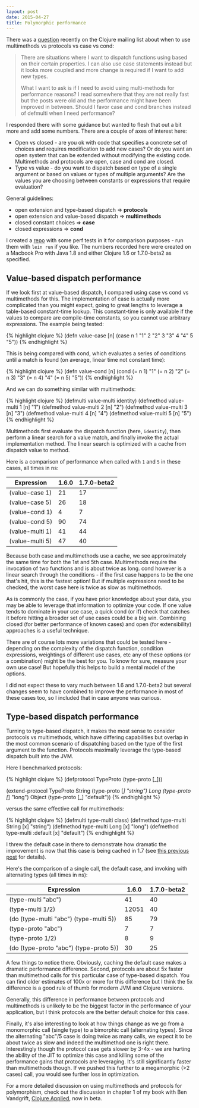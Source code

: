 ```yaml
---
layout: post
date: 2015-04-27
title: Polymorphic performance
---
```


There was a [question](https://groups.google.com/d/msg/clojure/7oROqb6dGSU/LvVT5HX6_CAJ) recently on the Clojure mailing list about when to use multimethods vs protocols vs case vs cond:

> There are situations where I want to dispatch functions using based on their certain properties. I can also use case statements instead but it looks more coupled and more change is required if I want to add new types. 
> 
> What I want to ask is if I need to avoid using multi-methods for performance reasons? I read somewhere that they are not really fast but the posts were old and the performance might have been improved in between. Should I favor case and cond branches instead of defmulti when I need performance? 

I responded there with some guidance but wanted to flesh that out a bit more and add some numbers. There are a couple of axes of interest here:

* Open vs closed - are you ok with code that specifies a concrete set of choices and requires modification to add new cases? Or do you want an open system that can be extended without modifying the existing code. Multimethods and protocols are open, case and cond are closed.
* Type vs value - do you want to dispatch based on type of a single argument or based on values or types of multiple arguments? Are the values you are choosing between constants or expressions that require evaluation?

General guidelines:

* open extension and type-based dispatch => **protocols**
* open extension and value-based dispatch => **multimethods**
* closed constant choices => **case**
* closed expressions => **cond**

I created a [repo](https://github.com/puredanger/poly-timing) with some perf tests in it for comparison purposes - run them with `lein run` if you like. The numbers recorded here were created on a Macbook Pro with Java 1.8 and either Clojure 1.6 or 1.7.0-beta2 as specified.

## Value-based dispatch performance 

If we look first at value-based dispatch, I compared using case vs cond vs multimethods for this. The implementation of case is actually more complicated than you might expect, going to great lengths to leverage a table-based constant-time lookup. This constant-time is only available if the values to compare are compile-time constants, so you cannot use arbitrary expressions. The example being tested:

{% highlight clojure %}
(defn value-case [n]
  (case n
    1 "1"
    2 "2"
    3 "3"
    4 "4"
    5 "5"))
{% endhighlight %}

This is being compared with cond, which evaluates a series of conditions until a match is found (on average, linear time not constant time):

{% highlight clojure %}
(defn value-cond [n]
  (cond
    (= n 1) "1"
    (= n 2) "2"
    (= n 3) "3"
    (= n 4) "4"
    (= n 5) "5"))
{% endhighlight %}

And we can do something similar with multimethods:

{% highlight clojure %}
(defmulti value-multi identity)
(defmethod value-multi 1 [n] "1")
(defmethod value-multi 2 [n] "2")
(defmethod value-multi 3 [n] "3")
(defmethod value-multi 4 [n] "4")
(defmethod value-multi 5 [n] "5")
{% endhighlight %}

Multimethods first evaluate the dispatch function (here, `identity`), then perform a linear search for a value match, and finally invoke the actual implementation method. The linear search is optimized with a cache from dispatch value to method.

Here is a comparison of performance when called with `1` and `5` in these cases, all times in ns:

Expression|1.6.0|1.7.0-beta2
----------|-----|-----------
(value-case 1)|21|17
(value-case 5)|26|18
(value-cond 1)|4|7
(value-cond 5)|90|74
(value-multi 1)|41|44
(value-multi 5)|47|40

Because both case and multimethods use a cache, we see approximately the same time for both the 1st and 5th case. Multimethods require the invocation of two functions and is about twice as long. cond however is a linear search through the conditions - if the first case happens to be the one that's hit, this is the fastest option! But if multiple expressions need to be checked, the worst case here is twice as slow as multimethods. 

As is commonly the case, if you have prior knowledge about your data, you may be able to leverage that information to optimize your code. If one value tends to dominate in your use case, a quick cond (or if) check that catches it before hitting a broader set of use cases could be a big win. Combining closed (for better performance of known cases) and open (for extensibility) approaches is a useful technique.

There are of course lots more variations that could be tested here - depending on the complexity of the dispatch function, condition expressions, weightings of different use cases, etc any of these options (or a combination) might be the best for you. To know for sure, measure your own use case! But hopefully this helps to build a mental model of the options.

I did not expect these to vary much between 1.6 and 1.7.0-beta2 but several changes seem to have combined to improve the performance in most of these cases too, so I included that in case anyone was curious.

## Type-based dispatch performance

Turning to type-based dispatch, it makes the most sense to consider protocols vs multimethods, which have differing capabilities but overlap in the most common scenario of dispatching based on the type of the first argument to the function. Protocols maximally leverage the type-based dispatch built into the JVM. 

Here I benchmarked protocols:

{% highlight clojure %}
(defprotocol TypeProto
  (type-proto [_]))

(extend-protocol TypeProto
  String
  (type-proto [_] "string")
  Long
  (type-proto [_] "long")
  Object
  (type-proto [_] "default"))
{% endhighlight %}

versus the same effective call for multimethods:

{% highlight clojure %}
(defmulti type-multi class)
(defmethod type-multi String [x] "string")
(defmethod type-multi Long [x] "long")
(defmethod type-multi :default [x] "default")
{% endhighlight %}

I threw the default case in there to demonstrate how dramatic the improvement is now that this case is being cached in 1.7 (see [this previous post](http://insideclojure.org/2014/12/13/multimethod-default/) for details).

Here's the comparison of a single call, the default case, and invoking with alternating types (all times in ns):

Expression|1.6.0|1.7.0-beta2
----------|-----|-----------
(type-multi "abc")|41|40
(type-multi 1/2)|12051|40
(do (type-multi "abc") (type-multi 5))|85|79
(type-proto "abc")|7|7
(type-proto 1/2)|8|9
(do (type-proto "abc") (type-proto 5))|30|25

A few things to notice there. Obviously, caching the default case makes a dramatic performance difference. Second, protocols are about 5x faster than multimethod calls for this particular case of type-based dispatch. You can find older estimates of 100x or more for this difference but I think the 5x difference is a good rule of thumb for modern JVM and Clojure versions.

Generally, this difference in performance between protocols and multimethods is unlikely to be the biggest factor in the performance of your application, but I think protocols are the better default choice for this case.

Finally, it's also interesting to look at how things change as we go from a monomorphic call (single type) to a bimorphic call (alternating types). Since the alternating "abc"/5 case is doing twice as many calls, we expect it to be about twice as slow and indeed the multimethod one is right there. Interestingly though the protocol case gets slower by 3-4x - we are hurting the ability of the JIT to optimize this case and killing some of the performance gains that protocols are leveraging. It's still significantly faster than multimethods though. If we pushed this further to a megamorphic (>2 cases) call, you would see further loss in optimization. 

For a more detailed discussion on using multimethods and protocols for polymorphism, check out the discussion in chapter 1 of my book with Ben Vandgrift, <a href="https://pragprog.com/book/vmclojeco/clojure-applied">Clojure Applied</a>, now in beta. 
